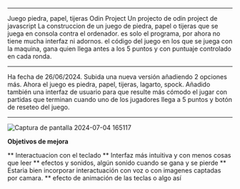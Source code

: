 *********************************************************************************************************************************************************************
Juego piedra, papel, tijeras Odin Project
Un projecto de odin project de javascript
La construccion de un juego de piedra, papel o tijeras que se juega en consola contra el ordenador.
es solo el programa, por ahora no tiene mucha interfaz ni adornos. el código del juego en los que se juega con la maquina, gana quien llega antes a los 5 puntos y con puntuaje controlado en cada ronda.
**********************************************************************************************************************************************************************
Ha fecha de 26/06/2024.
Subida una nueva versión añadiendo 2 opciones más. Ahora el juego es piedra, papel, tijeras, lagarto, spock.
Añadido también una interfaz de usuario para que resulte más cómodo el jugar con partidas que terminan cuando uno de los jugadores llega a 5 puntos y botón de reseteo del juego. 

**********************************************************************************************************************************************************************
![Captura de pantalla 2024-07-04 165117](https://github.com/kumichin/Juego_piedra_papel_tijeras/assets/39243904/b1346e14-4d76-4a5f-a1a6-631c72ba0ece)

********Objetivos de mejora********

** Interactuacion con el teclado
** Interfaz más intuitiva y con menos cosas que leer
** efectos y sonidos, algún sonido cuando se gana y se pierde
** Estaria bien incorporar interactuación con voz o con imagenes captadas por camara.
** efecto de animación de las teclas o algo así
